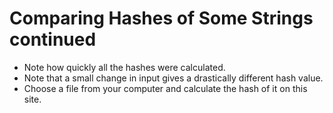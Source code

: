 # Comparing Hashes of Some Strings continued 
- Note how quickly all the hashes were calculated.
- Note that a small change in input gives a drastically different hash value.
- Choose a file from your computer and calculate the hash of it on this site.
